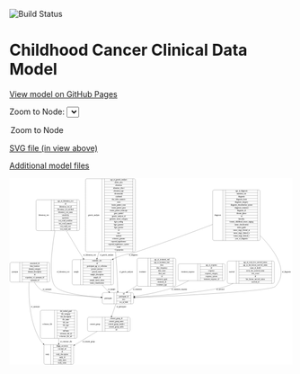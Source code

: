 <link rel='stylesheet' href="assets/style.css">
<link rel='stylesheet' href="https://unpkg.com/leaflet@1.5.1/dist/leaflet.css" integrity="sha512-xwE/Az9zrjBIphAcBb3F6JVqxf46+CDLwfLMHloNu6KEQCAWi6HcDUbeOfBIptF7tcCzusKFjFw2yuvEpDL9wQ==" crossorigin="">
<script type="text/javascript" src="https://code.jquery.com/jquery-3.2.1.min.js"></script>
<script type="text/javascript"  src="https://unpkg.com/leaflet@1.5.1/dist/leaflet.js"></script>
<script type="text/javascript" src="assets/actions.js"></script>

![Build Status](https://github.com/CBIIT/c3d-model/actions/workflows/model-test-and-deploy.yml/badge.svg)

# Childhood Cancer Clinical Data Model

[View model on GitHub Pages](https://cbiit.github.io/c3d-model/)


Zoom to Node: <select id="node_select">
  <option value="">Zoom to Node</option>
</select>
<div id="model"></div>

<p>
<a href="./model-desc/c3d-model.svg">SVG file (in view above)</a>
<p>
<a href="./model-desc">Additional model files</a>
<div id='graph' style='display:off;'>
<svg width="2316pt" height="1528pt"
 viewBox="0.00 0.00 2315.50 1528.00" xmlns="http://www.w3.org/2000/svg" xmlns:xlink="http://www.w3.org/1999/xlink">
<g id="graph0" class="graph" transform="scale(1 1) rotate(0) translate(4 1524)">
<title>Perl</title>
<polygon fill="#ffffff" stroke="transparent" points="-4,4 -4,-1524 2311.5,-1524 2311.5,4 -4,4"/>
<!-- survival -->
<g id="node1" class="node">
<title>survival</title>
<path fill="none" stroke="#000000" d="M1791,-662.5C1791,-662.5 2152,-662.5 2152,-662.5 2158,-662.5 2164,-668.5 2164,-674.5 2164,-674.5 2164,-834.5 2164,-834.5 2164,-840.5 2158,-846.5 2152,-846.5 2152,-846.5 1791,-846.5 1791,-846.5 1785,-846.5 1779,-840.5 1779,-834.5 1779,-834.5 1779,-674.5 1779,-674.5 1779,-668.5 1785,-662.5 1791,-662.5"/>
<text text-anchor="middle" x="1816" y="-750.8" font-family="Times,serif" font-size="14.00" fill="#000000">survival</text>
<polyline fill="none" stroke="#000000" points="1853,-662.5 1853,-846.5 "/>
<text text-anchor="middle" x="1863.5" y="-750.8" font-family="Times,serif" font-size="14.00" fill="#000000"> </text>
<polyline fill="none" stroke="#000000" points="1874,-662.5 1874,-846.5 "/>
<text text-anchor="middle" x="2008.5" y="-831.3" font-family="Times,serif" font-size="14.00" fill="#000000">age_at_event_free_survival_status</text>
<polyline fill="none" stroke="#000000" points="1874,-823.5 2143,-823.5 "/>
<text text-anchor="middle" x="2008.5" y="-808.3" font-family="Times,serif" font-size="14.00" fill="#000000">age_at_last_known_survival_status</text>
<polyline fill="none" stroke="#000000" points="1874,-800.5 2143,-800.5 "/>
<text text-anchor="middle" x="2008.5" y="-785.3" font-family="Times,serif" font-size="14.00" fill="#000000">cause_of_death</text>
<polyline fill="none" stroke="#000000" points="1874,-777.5 2143,-777.5 "/>
<text text-anchor="middle" x="2008.5" y="-762.3" font-family="Times,serif" font-size="14.00" fill="#000000">event_free_survival_status</text>
<polyline fill="none" stroke="#000000" points="1874,-754.5 2143,-754.5 "/>
<text text-anchor="middle" x="2008.5" y="-739.3" font-family="Times,serif" font-size="14.00" fill="#000000">first_event</text>
<polyline fill="none" stroke="#000000" points="1874,-731.5 2143,-731.5 "/>
<text text-anchor="middle" x="2008.5" y="-716.3" font-family="Times,serif" font-size="14.00" fill="#000000">id</text>
<polyline fill="none" stroke="#000000" points="1874,-708.5 2143,-708.5 "/>
<text text-anchor="middle" x="2008.5" y="-693.3" font-family="Times,serif" font-size="14.00" fill="#000000">last_known_survival_status</text>
<polyline fill="none" stroke="#000000" points="1874,-685.5 2143,-685.5 "/>
<text text-anchor="middle" x="2008.5" y="-670.3" font-family="Times,serif" font-size="14.00" fill="#000000">survival_id</text>
<polyline fill="none" stroke="#000000" points="2143,-662.5 2143,-846.5 "/>
<text text-anchor="middle" x="2153.5" y="-750.8" font-family="Times,serif" font-size="14.00" fill="#000000"> </text>
</g>
<!-- participant -->
<g id="node6" class="node">
<title>participant</title>
<path fill="none" stroke="#000000" d="M768,-495.5C768,-495.5 999,-495.5 999,-495.5 1005,-495.5 1011,-501.5 1011,-507.5 1011,-507.5 1011,-575.5 1011,-575.5 1011,-581.5 1005,-587.5 999,-587.5 999,-587.5 768,-587.5 768,-587.5 762,-587.5 756,-581.5 756,-575.5 756,-575.5 756,-507.5 756,-507.5 756,-501.5 762,-495.5 768,-495.5"/>
<text text-anchor="middle" x="804" y="-537.8" font-family="Times,serif" font-size="14.00" fill="#000000">participant</text>
<polyline fill="none" stroke="#000000" points="852,-495.5 852,-587.5 "/>
<text text-anchor="middle" x="862.5" y="-537.8" font-family="Times,serif" font-size="14.00" fill="#000000"> </text>
<polyline fill="none" stroke="#000000" points="873,-495.5 873,-587.5 "/>
<text text-anchor="middle" x="931.5" y="-572.3" font-family="Times,serif" font-size="14.00" fill="#000000">id</text>
<polyline fill="none" stroke="#000000" points="873,-564.5 990,-564.5 "/>
<text text-anchor="middle" x="931.5" y="-549.3" font-family="Times,serif" font-size="14.00" fill="#000000">participant_id</text>
<polyline fill="none" stroke="#000000" points="873,-541.5 990,-541.5 "/>
<text text-anchor="middle" x="931.5" y="-526.3" font-family="Times,serif" font-size="14.00" fill="#000000">race</text>
<polyline fill="none" stroke="#000000" points="873,-518.5 990,-518.5 "/>
<text text-anchor="middle" x="931.5" y="-503.3" font-family="Times,serif" font-size="14.00" fill="#000000">sex_at_birth</text>
<polyline fill="none" stroke="#000000" points="990,-495.5 990,-587.5 "/>
<text text-anchor="middle" x="1000.5" y="-537.8" font-family="Times,serif" font-size="14.00" fill="#000000"> </text>
</g>
<!-- survival&#45;&gt;participant -->
<g id="edge15" class="edge">
<title>survival&#45;&gt;participant</title>
<path fill="none" stroke="#000000" d="M1827.1001,-662.374C1808.5626,-653.3096 1789.4351,-645.1932 1770.5,-639 1634.7961,-594.6149 1234.6684,-563.5995 1021.2481,-549.7113"/>
<polygon fill="#000000" stroke="#000000" points="1021.4333,-546.216 1011.2281,-549.0629 1020.9812,-553.2014 1021.4333,-546.216"/>
<text text-anchor="middle" x="1722" y="-609.8" font-family="Times,serif" font-size="14.00" fill="#000000">of_survival</text>
</g>
<!-- consent_group -->
<g id="node2" class="node">
<title>consent_group</title>
<path fill="none" stroke="#000000" d="M647,-271C647,-271 972,-271 972,-271 978,-271 984,-277 984,-283 984,-283 984,-374 984,-374 984,-380 978,-386 972,-386 972,-386 647,-386 647,-386 641,-386 635,-380 635,-374 635,-374 635,-283 635,-283 635,-277 641,-271 647,-271"/>
<text text-anchor="middle" x="696" y="-324.8" font-family="Times,serif" font-size="14.00" fill="#000000">consent_group</text>
<polyline fill="none" stroke="#000000" points="757,-271 757,-386 "/>
<text text-anchor="middle" x="767.5" y="-324.8" font-family="Times,serif" font-size="14.00" fill="#000000"> </text>
<polyline fill="none" stroke="#000000" points="778,-271 778,-386 "/>
<text text-anchor="middle" x="870.5" y="-370.8" font-family="Times,serif" font-size="14.00" fill="#000000">consent_group_id</text>
<polyline fill="none" stroke="#000000" points="778,-363 963,-363 "/>
<text text-anchor="middle" x="870.5" y="-347.8" font-family="Times,serif" font-size="14.00" fill="#000000">consent_group_name</text>
<polyline fill="none" stroke="#000000" points="778,-340 963,-340 "/>
<text text-anchor="middle" x="870.5" y="-324.8" font-family="Times,serif" font-size="14.00" fill="#000000">consent_group_number</text>
<polyline fill="none" stroke="#000000" points="778,-317 963,-317 "/>
<text text-anchor="middle" x="870.5" y="-301.8" font-family="Times,serif" font-size="14.00" fill="#000000">consent_group_suffix</text>
<polyline fill="none" stroke="#000000" points="778,-294 963,-294 "/>
<text text-anchor="middle" x="870.5" y="-278.8" font-family="Times,serif" font-size="14.00" fill="#000000">id</text>
<polyline fill="none" stroke="#000000" points="963,-271 963,-386 "/>
<text text-anchor="middle" x="973.5" y="-324.8" font-family="Times,serif" font-size="14.00" fill="#000000"> </text>
</g>
<!-- study -->
<g id="node8" class="node">
<title>study</title>
<path fill="none" stroke="#000000" d="M290,-.5C290,-.5 509,-.5 509,-.5 515,-.5 521,-6.5 521,-12.5 521,-12.5 521,-149.5 521,-149.5 521,-155.5 515,-161.5 509,-161.5 509,-161.5 290,-161.5 290,-161.5 284,-161.5 278,-155.5 278,-149.5 278,-149.5 278,-12.5 278,-12.5 278,-6.5 284,-.5 290,-.5"/>
<text text-anchor="middle" x="306" y="-77.3" font-family="Times,serif" font-size="14.00" fill="#000000">study</text>
<polyline fill="none" stroke="#000000" points="334,-.5 334,-161.5 "/>
<text text-anchor="middle" x="344.5" y="-77.3" font-family="Times,serif" font-size="14.00" fill="#000000"> </text>
<polyline fill="none" stroke="#000000" points="355,-.5 355,-161.5 "/>
<text text-anchor="middle" x="427.5" y="-146.3" font-family="Times,serif" font-size="14.00" fill="#000000">dbgap_accession</text>
<polyline fill="none" stroke="#000000" points="355,-138.5 500,-138.5 "/>
<text text-anchor="middle" x="427.5" y="-123.3" font-family="Times,serif" font-size="14.00" fill="#000000">external_url</text>
<polyline fill="none" stroke="#000000" points="355,-115.5 500,-115.5 "/>
<text text-anchor="middle" x="427.5" y="-100.3" font-family="Times,serif" font-size="14.00" fill="#000000">id</text>
<polyline fill="none" stroke="#000000" points="355,-92.5 500,-92.5 "/>
<text text-anchor="middle" x="427.5" y="-77.3" font-family="Times,serif" font-size="14.00" fill="#000000">study_description</text>
<polyline fill="none" stroke="#000000" points="355,-69.5 500,-69.5 "/>
<text text-anchor="middle" x="427.5" y="-54.3" font-family="Times,serif" font-size="14.00" fill="#000000">study_id</text>
<polyline fill="none" stroke="#000000" points="355,-46.5 500,-46.5 "/>
<text text-anchor="middle" x="427.5" y="-31.3" font-family="Times,serif" font-size="14.00" fill="#000000">study_name</text>
<polyline fill="none" stroke="#000000" points="355,-23.5 500,-23.5 "/>
<text text-anchor="middle" x="427.5" y="-8.3" font-family="Times,serif" font-size="14.00" fill="#000000">study_status</text>
<polyline fill="none" stroke="#000000" points="500,-.5 500,-161.5 "/>
<text text-anchor="middle" x="510.5" y="-77.3" font-family="Times,serif" font-size="14.00" fill="#000000"> </text>
</g>
<!-- consent_group&#45;&gt;study -->
<g id="edge2" class="edge">
<title>consent_group&#45;&gt;study</title>
<path fill="none" stroke="#000000" d="M714.1491,-270.9406C659.3521,-237.8619 589.7442,-195.8425 529.9383,-159.7402"/>
<polygon fill="#000000" stroke="#000000" points="531.5585,-156.63 521.1886,-154.4583 527.9408,-162.6227 531.5585,-156.63"/>
<text text-anchor="middle" x="644" y="-183.8" font-family="Times,serif" font-size="14.00" fill="#000000">of_consent_group</text>
</g>
<!-- diagnosis -->
<g id="node3" class="node">
<title>diagnosis</title>
<path fill="none" stroke="#000000" d="M1671,-1013.5C1671,-1013.5 2036,-1013.5 2036,-1013.5 2042,-1013.5 2048,-1019.5 2048,-1025.5 2048,-1025.5 2048,-1415.5 2048,-1415.5 2048,-1421.5 2042,-1427.5 2036,-1427.5 2036,-1427.5 1671,-1427.5 1671,-1427.5 1665,-1427.5 1659,-1421.5 1659,-1415.5 1659,-1415.5 1659,-1025.5 1659,-1025.5 1659,-1019.5 1665,-1013.5 1671,-1013.5"/>
<text text-anchor="middle" x="1701" y="-1216.8" font-family="Times,serif" font-size="14.00" fill="#000000">diagnosis</text>
<polyline fill="none" stroke="#000000" points="1743,-1013.5 1743,-1427.5 "/>
<text text-anchor="middle" x="1753.5" y="-1216.8" font-family="Times,serif" font-size="14.00" fill="#000000"> </text>
<polyline fill="none" stroke="#000000" points="1764,-1013.5 1764,-1427.5 "/>
<text text-anchor="middle" x="1895.5" y="-1412.3" font-family="Times,serif" font-size="14.00" fill="#000000">age_at_diagnosis</text>
<polyline fill="none" stroke="#000000" points="1764,-1404.5 2027,-1404.5 "/>
<text text-anchor="middle" x="1895.5" y="-1389.3" font-family="Times,serif" font-size="14.00" fill="#000000">anatomic_site</text>
<polyline fill="none" stroke="#000000" points="1764,-1381.5 2027,-1381.5 "/>
<text text-anchor="middle" x="1895.5" y="-1366.3" font-family="Times,serif" font-size="14.00" fill="#000000">diagnosis</text>
<polyline fill="none" stroke="#000000" points="1764,-1358.5 2027,-1358.5 "/>
<text text-anchor="middle" x="1895.5" y="-1343.3" font-family="Times,serif" font-size="14.00" fill="#000000">diagnosis_basis</text>
<polyline fill="none" stroke="#000000" points="1764,-1335.5 2027,-1335.5 "/>
<text text-anchor="middle" x="1895.5" y="-1320.3" font-family="Times,serif" font-size="14.00" fill="#000000">diagnosis_category</text>
<polyline fill="none" stroke="#000000" points="1764,-1312.5 2027,-1312.5 "/>
<text text-anchor="middle" x="1895.5" y="-1297.3" font-family="Times,serif" font-size="14.00" fill="#000000">diagnosis_classification_system</text>
<polyline fill="none" stroke="#000000" points="1764,-1289.5 2027,-1289.5 "/>
<text text-anchor="middle" x="1895.5" y="-1274.3" font-family="Times,serif" font-size="14.00" fill="#000000">diagnosis_comment</text>
<polyline fill="none" stroke="#000000" points="1764,-1266.5 2027,-1266.5 "/>
<text text-anchor="middle" x="1895.5" y="-1251.3" font-family="Times,serif" font-size="14.00" fill="#000000">diagnosis_id</text>
<polyline fill="none" stroke="#000000" points="1764,-1243.5 2027,-1243.5 "/>
<text text-anchor="middle" x="1895.5" y="-1228.3" font-family="Times,serif" font-size="14.00" fill="#000000">disease_phase</text>
<polyline fill="none" stroke="#000000" points="1764,-1220.5 2027,-1220.5 "/>
<text text-anchor="middle" x="1895.5" y="-1205.3" font-family="Times,serif" font-size="14.00" fill="#000000">id</text>
<polyline fill="none" stroke="#000000" points="1764,-1197.5 2027,-1197.5 "/>
<text text-anchor="middle" x="1895.5" y="-1182.3" font-family="Times,serif" font-size="14.00" fill="#000000">laterality</text>
<polyline fill="none" stroke="#000000" points="1764,-1174.5 2027,-1174.5 "/>
<text text-anchor="middle" x="1895.5" y="-1159.3" font-family="Times,serif" font-size="14.00" fill="#000000">toronto_childhood_cancer_staging</text>
<polyline fill="none" stroke="#000000" points="1764,-1151.5 2027,-1151.5 "/>
<text text-anchor="middle" x="1895.5" y="-1136.3" font-family="Times,serif" font-size="14.00" fill="#000000">tumor_classification</text>
<polyline fill="none" stroke="#000000" points="1764,-1128.5 2027,-1128.5 "/>
<text text-anchor="middle" x="1895.5" y="-1113.3" font-family="Times,serif" font-size="14.00" fill="#000000">tumor_grade</text>
<polyline fill="none" stroke="#000000" points="1764,-1105.5 2027,-1105.5 "/>
<text text-anchor="middle" x="1895.5" y="-1090.3" font-family="Times,serif" font-size="14.00" fill="#000000">tumor_stage_clinical_m</text>
<polyline fill="none" stroke="#000000" points="1764,-1082.5 2027,-1082.5 "/>
<text text-anchor="middle" x="1895.5" y="-1067.3" font-family="Times,serif" font-size="14.00" fill="#000000">tumor_stage_clinical_n</text>
<polyline fill="none" stroke="#000000" points="1764,-1059.5 2027,-1059.5 "/>
<text text-anchor="middle" x="1895.5" y="-1044.3" font-family="Times,serif" font-size="14.00" fill="#000000">tumor_stage_clinical_t</text>
<polyline fill="none" stroke="#000000" points="1764,-1036.5 2027,-1036.5 "/>
<text text-anchor="middle" x="1895.5" y="-1021.3" font-family="Times,serif" font-size="14.00" fill="#000000">year_of_diagnosis</text>
<polyline fill="none" stroke="#000000" points="2027,-1013.5 2027,-1427.5 "/>
<text text-anchor="middle" x="2037.5" y="-1216.8" font-family="Times,serif" font-size="14.00" fill="#000000"> </text>
</g>
<!-- diagnosis&#45;&gt;participant -->
<g id="edge8" class="edge">
<title>diagnosis&#45;&gt;participant</title>
<path fill="none" stroke="#000000" d="M2048.2579,-1054.0195C2170.6907,-929.7145 2286.0036,-760.9706 2173.5,-639 2134.8627,-597.1114 1346.4786,-560.3522 1021.5928,-546.9233"/>
<polygon fill="#000000" stroke="#000000" points="1021.3103,-543.4088 1011.1746,-546.4941 1021.0221,-550.4029 1021.3103,-543.4088"/>
<text text-anchor="middle" x="2263" y="-750.8" font-family="Times,serif" font-size="14.00" fill="#000000">of_diagnosis</text>
</g>
<!-- sample -->
<g id="node10" class="node">
<title>sample</title>
<path fill="none" stroke="#000000" d="M521.5,-651C521.5,-651 835.5,-651 835.5,-651 841.5,-651 847.5,-657 847.5,-663 847.5,-663 847.5,-846 847.5,-846 847.5,-852 841.5,-858 835.5,-858 835.5,-858 521.5,-858 521.5,-858 515.5,-858 509.5,-852 509.5,-846 509.5,-846 509.5,-663 509.5,-663 509.5,-657 515.5,-651 521.5,-651"/>
<text text-anchor="middle" x="543.5" y="-750.8" font-family="Times,serif" font-size="14.00" fill="#000000">sample</text>
<polyline fill="none" stroke="#000000" points="577.5,-651 577.5,-858 "/>
<text text-anchor="middle" x="588" y="-750.8" font-family="Times,serif" font-size="14.00" fill="#000000"> </text>
<polyline fill="none" stroke="#000000" points="598.5,-651 598.5,-858 "/>
<text text-anchor="middle" x="712.5" y="-842.8" font-family="Times,serif" font-size="14.00" fill="#000000">anatomic_site</text>
<polyline fill="none" stroke="#000000" points="598.5,-835 826.5,-835 "/>
<text text-anchor="middle" x="712.5" y="-819.8" font-family="Times,serif" font-size="14.00" fill="#000000">id</text>
<polyline fill="none" stroke="#000000" points="598.5,-812 826.5,-812 "/>
<text text-anchor="middle" x="712.5" y="-796.8" font-family="Times,serif" font-size="14.00" fill="#000000">participant_age_at_collection</text>
<polyline fill="none" stroke="#000000" points="598.5,-789 826.5,-789 "/>
<text text-anchor="middle" x="712.5" y="-773.8" font-family="Times,serif" font-size="14.00" fill="#000000">percent_necrosis</text>
<polyline fill="none" stroke="#000000" points="598.5,-766 826.5,-766 "/>
<text text-anchor="middle" x="712.5" y="-750.8" font-family="Times,serif" font-size="14.00" fill="#000000">percent_tumor</text>
<polyline fill="none" stroke="#000000" points="598.5,-743 826.5,-743 "/>
<text text-anchor="middle" x="712.5" y="-727.8" font-family="Times,serif" font-size="14.00" fill="#000000">sample_description</text>
<polyline fill="none" stroke="#000000" points="598.5,-720 826.5,-720 "/>
<text text-anchor="middle" x="712.5" y="-704.8" font-family="Times,serif" font-size="14.00" fill="#000000">sample_id</text>
<polyline fill="none" stroke="#000000" points="598.5,-697 826.5,-697 "/>
<text text-anchor="middle" x="712.5" y="-681.8" font-family="Times,serif" font-size="14.00" fill="#000000">sample_tumor_status</text>
<polyline fill="none" stroke="#000000" points="598.5,-674 826.5,-674 "/>
<text text-anchor="middle" x="712.5" y="-658.8" font-family="Times,serif" font-size="14.00" fill="#000000">tumor_classification</text>
<polyline fill="none" stroke="#000000" points="826.5,-651 826.5,-858 "/>
<text text-anchor="middle" x="837" y="-750.8" font-family="Times,serif" font-size="14.00" fill="#000000"> </text>
</g>
<!-- diagnosis&#45;&gt;sample -->
<g id="edge9" class="edge">
<title>diagnosis&#45;&gt;sample</title>
<path fill="none" stroke="#000000" d="M1658.9088,-1145.1496C1493.9642,-1082.2695 1250.6141,-991.8208 1035.5,-921 958.9549,-895.7995 934.9487,-903.1588 861.5,-870 856.3637,-867.6812 851.2011,-865.2376 846.0328,-862.6918"/>
<polygon fill="#000000" stroke="#000000" points="847.2336,-859.3777 836.7282,-858.0038 844.0839,-865.6291 847.2336,-859.3777"/>
<text text-anchor="middle" x="1010" y="-891.8" font-family="Times,serif" font-size="14.00" fill="#000000">of_diagnosis</text>
</g>
<!-- laboratory_test -->
<g id="node4" class="node">
<title>laboratory_test</title>
<path fill="none" stroke="#000000" d="M225.5,-1094C225.5,-1094 557.5,-1094 557.5,-1094 563.5,-1094 569.5,-1100 569.5,-1106 569.5,-1106 569.5,-1335 569.5,-1335 569.5,-1341 563.5,-1347 557.5,-1347 557.5,-1347 225.5,-1347 225.5,-1347 219.5,-1347 213.5,-1341 213.5,-1335 213.5,-1335 213.5,-1106 213.5,-1106 213.5,-1100 219.5,-1094 225.5,-1094"/>
<text text-anchor="middle" x="276.5" y="-1216.8" font-family="Times,serif" font-size="14.00" fill="#000000">laboratory_test</text>
<polyline fill="none" stroke="#000000" points="339.5,-1094 339.5,-1347 "/>
<text text-anchor="middle" x="350" y="-1216.8" font-family="Times,serif" font-size="14.00" fill="#000000"> </text>
<polyline fill="none" stroke="#000000" points="360.5,-1094 360.5,-1347 "/>
<text text-anchor="middle" x="454.5" y="-1331.8" font-family="Times,serif" font-size="14.00" fill="#000000">age_at_laboratory_test</text>
<polyline fill="none" stroke="#000000" points="360.5,-1324 548.5,-1324 "/>
<text text-anchor="middle" x="454.5" y="-1308.8" font-family="Times,serif" font-size="14.00" fill="#000000">id</text>
<polyline fill="none" stroke="#000000" points="360.5,-1301 548.5,-1301 "/>
<text text-anchor="middle" x="454.5" y="-1285.8" font-family="Times,serif" font-size="14.00" fill="#000000">laboratory_test_id</text>
<polyline fill="none" stroke="#000000" points="360.5,-1278 548.5,-1278 "/>
<text text-anchor="middle" x="454.5" y="-1262.8" font-family="Times,serif" font-size="14.00" fill="#000000">laboratory_test_method</text>
<polyline fill="none" stroke="#000000" points="360.5,-1255 548.5,-1255 "/>
<text text-anchor="middle" x="454.5" y="-1239.8" font-family="Times,serif" font-size="14.00" fill="#000000">laboratory_test_name</text>
<polyline fill="none" stroke="#000000" points="360.5,-1232 548.5,-1232 "/>
<text text-anchor="middle" x="454.5" y="-1216.8" font-family="Times,serif" font-size="14.00" fill="#000000">sensitivity</text>
<polyline fill="none" stroke="#000000" points="360.5,-1209 548.5,-1209 "/>
<text text-anchor="middle" x="454.5" y="-1193.8" font-family="Times,serif" font-size="14.00" fill="#000000">specimen</text>
<polyline fill="none" stroke="#000000" points="360.5,-1186 548.5,-1186 "/>
<text text-anchor="middle" x="454.5" y="-1170.8" font-family="Times,serif" font-size="14.00" fill="#000000">test_result_modifier</text>
<polyline fill="none" stroke="#000000" points="360.5,-1163 548.5,-1163 "/>
<text text-anchor="middle" x="454.5" y="-1147.8" font-family="Times,serif" font-size="14.00" fill="#000000">test_result_numeric</text>
<polyline fill="none" stroke="#000000" points="360.5,-1140 548.5,-1140 "/>
<text text-anchor="middle" x="454.5" y="-1124.8" font-family="Times,serif" font-size="14.00" fill="#000000">test_result_text</text>
<polyline fill="none" stroke="#000000" points="360.5,-1117 548.5,-1117 "/>
<text text-anchor="middle" x="454.5" y="-1101.8" font-family="Times,serif" font-size="14.00" fill="#000000">test_result_unit</text>
<polyline fill="none" stroke="#000000" points="548.5,-1094 548.5,-1347 "/>
<text text-anchor="middle" x="559" y="-1216.8" font-family="Times,serif" font-size="14.00" fill="#000000"> </text>
</g>
<!-- laboratory_test&#45;&gt;participant -->
<g id="edge4" class="edge">
<title>laboratory_test&#45;&gt;participant</title>
<path fill="none" stroke="#000000" d="M367.7767,-1093.7384C342.8548,-943.6738 314.2853,-705.6729 369.5,-639 416.4447,-582.3133 609.9577,-558.3239 745.6441,-548.3514"/>
<polygon fill="#000000" stroke="#000000" points="745.995,-551.8353 755.7189,-547.6287 745.4941,-544.8532 745.995,-551.8353"/>
<text text-anchor="middle" x="435" y="-750.8" font-family="Times,serif" font-size="14.00" fill="#000000">of_laboratory_test</text>
</g>
<!-- laboratory_test&#45;&gt;sample -->
<g id="edge3" class="edge">
<title>laboratory_test&#45;&gt;sample</title>
<path fill="none" stroke="#000000" d="M462.9778,-1093.6711C498.9707,-1031.1046 543.9136,-954.8956 586.5,-888 590.9545,-881.0028 595.6025,-873.8476 600.3405,-866.6634"/>
<polygon fill="#000000" stroke="#000000" points="603.3272,-868.4924 605.9376,-858.2242 597.4936,-864.6234 603.3272,-868.4924"/>
<text text-anchor="middle" x="652" y="-891.8" font-family="Times,serif" font-size="14.00" fill="#000000">of_laboratory_test</text>
</g>
<!-- reference_file -->
<g id="node5" class="node">
<title>reference_file</title>
<path fill="none" stroke="#000000" d="M261,-213.5C261,-213.5 538,-213.5 538,-213.5 544,-213.5 550,-219.5 550,-225.5 550,-225.5 550,-431.5 550,-431.5 550,-437.5 544,-443.5 538,-443.5 538,-443.5 261,-443.5 261,-443.5 255,-443.5 249,-437.5 249,-431.5 249,-431.5 249,-225.5 249,-225.5 249,-219.5 255,-213.5 261,-213.5"/>
<text text-anchor="middle" x="307" y="-324.8" font-family="Times,serif" font-size="14.00" fill="#000000">reference_file</text>
<polyline fill="none" stroke="#000000" points="365,-213.5 365,-443.5 "/>
<text text-anchor="middle" x="375.5" y="-324.8" font-family="Times,serif" font-size="14.00" fill="#000000"> </text>
<polyline fill="none" stroke="#000000" points="386,-213.5 386,-443.5 "/>
<text text-anchor="middle" x="457.5" y="-428.3" font-family="Times,serif" font-size="14.00" fill="#000000">dcf_indexd_guid</text>
<polyline fill="none" stroke="#000000" points="386,-420.5 529,-420.5 "/>
<text text-anchor="middle" x="457.5" y="-405.3" font-family="Times,serif" font-size="14.00" fill="#000000">file_category</text>
<polyline fill="none" stroke="#000000" points="386,-397.5 529,-397.5 "/>
<text text-anchor="middle" x="457.5" y="-382.3" font-family="Times,serif" font-size="14.00" fill="#000000">file_description</text>
<polyline fill="none" stroke="#000000" points="386,-374.5 529,-374.5 "/>
<text text-anchor="middle" x="457.5" y="-359.3" font-family="Times,serif" font-size="14.00" fill="#000000">file_name</text>
<polyline fill="none" stroke="#000000" points="386,-351.5 529,-351.5 "/>
<text text-anchor="middle" x="457.5" y="-336.3" font-family="Times,serif" font-size="14.00" fill="#000000">file_size</text>
<polyline fill="none" stroke="#000000" points="386,-328.5 529,-328.5 "/>
<text text-anchor="middle" x="457.5" y="-313.3" font-family="Times,serif" font-size="14.00" fill="#000000">file_type</text>
<polyline fill="none" stroke="#000000" points="386,-305.5 529,-305.5 "/>
<text text-anchor="middle" x="457.5" y="-290.3" font-family="Times,serif" font-size="14.00" fill="#000000">id</text>
<polyline fill="none" stroke="#000000" points="386,-282.5 529,-282.5 "/>
<text text-anchor="middle" x="457.5" y="-267.3" font-family="Times,serif" font-size="14.00" fill="#000000">md5sum</text>
<polyline fill="none" stroke="#000000" points="386,-259.5 529,-259.5 "/>
<text text-anchor="middle" x="457.5" y="-244.3" font-family="Times,serif" font-size="14.00" fill="#000000">reference_file_id</text>
<polyline fill="none" stroke="#000000" points="386,-236.5 529,-236.5 "/>
<text text-anchor="middle" x="457.5" y="-221.3" font-family="Times,serif" font-size="14.00" fill="#000000">reference_file_url</text>
<polyline fill="none" stroke="#000000" points="529,-213.5 529,-443.5 "/>
<text text-anchor="middle" x="539.5" y="-324.8" font-family="Times,serif" font-size="14.00" fill="#000000"> </text>
</g>
<!-- reference_file&#45;&gt;study -->
<g id="edge12" class="edge">
<title>reference_file&#45;&gt;study</title>
<path fill="none" stroke="#000000" d="M399.5,-213.4448C399.5,-199.4621 399.5,-185.3307 399.5,-171.7693"/>
<polygon fill="#000000" stroke="#000000" points="403.0001,-171.5218 399.5,-161.5218 396.0001,-171.5219 403.0001,-171.5218"/>
<text text-anchor="middle" x="460" y="-183.8" font-family="Times,serif" font-size="14.00" fill="#000000">of_reference_file</text>
</g>
<!-- participant&#45;&gt;consent_group -->
<g id="edge11" class="edge">
<title>participant&#45;&gt;consent_group</title>
<path fill="none" stroke="#000000" d="M867.4431,-495.2822C857.3502,-466.2309 844.1571,-428.2563 832.9098,-395.8824"/>
<polygon fill="#000000" stroke="#000000" points="836.0754,-394.3287 829.4874,-386.0312 829.463,-396.626 836.0754,-394.3287"/>
<text text-anchor="middle" x="911" y="-465.8" font-family="Times,serif" font-size="14.00" fill="#000000">of_participant</text>
</g>
<!-- treatment -->
<g id="node7" class="node">
<title>treatment</title>
<path fill="none" stroke="#000000" d="M1053.5,-639.5C1053.5,-639.5 1345.5,-639.5 1345.5,-639.5 1351.5,-639.5 1357.5,-645.5 1357.5,-651.5 1357.5,-651.5 1357.5,-857.5 1357.5,-857.5 1357.5,-863.5 1351.5,-869.5 1345.5,-869.5 1345.5,-869.5 1053.5,-869.5 1053.5,-869.5 1047.5,-869.5 1041.5,-863.5 1041.5,-857.5 1041.5,-857.5 1041.5,-651.5 1041.5,-651.5 1041.5,-645.5 1047.5,-639.5 1053.5,-639.5"/>
<text text-anchor="middle" x="1086" y="-750.8" font-family="Times,serif" font-size="14.00" fill="#000000">treatment</text>
<polyline fill="none" stroke="#000000" points="1130.5,-639.5 1130.5,-869.5 "/>
<text text-anchor="middle" x="1141" y="-750.8" font-family="Times,serif" font-size="14.00" fill="#000000"> </text>
<polyline fill="none" stroke="#000000" points="1151.5,-639.5 1151.5,-869.5 "/>
<text text-anchor="middle" x="1244" y="-854.3" font-family="Times,serif" font-size="14.00" fill="#000000">age_at_treatment_end</text>
<polyline fill="none" stroke="#000000" points="1151.5,-846.5 1336.5,-846.5 "/>
<text text-anchor="middle" x="1244" y="-831.3" font-family="Times,serif" font-size="14.00" fill="#000000">age_at_treatment_start</text>
<polyline fill="none" stroke="#000000" points="1151.5,-823.5 1336.5,-823.5 "/>
<text text-anchor="middle" x="1244" y="-808.3" font-family="Times,serif" font-size="14.00" fill="#000000">dose</text>
<polyline fill="none" stroke="#000000" points="1151.5,-800.5 1336.5,-800.5 "/>
<text text-anchor="middle" x="1244" y="-785.3" font-family="Times,serif" font-size="14.00" fill="#000000">dose_frequency</text>
<polyline fill="none" stroke="#000000" points="1151.5,-777.5 1336.5,-777.5 "/>
<text text-anchor="middle" x="1244" y="-762.3" font-family="Times,serif" font-size="14.00" fill="#000000">dose_route</text>
<polyline fill="none" stroke="#000000" points="1151.5,-754.5 1336.5,-754.5 "/>
<text text-anchor="middle" x="1244" y="-739.3" font-family="Times,serif" font-size="14.00" fill="#000000">dose_unit</text>
<polyline fill="none" stroke="#000000" points="1151.5,-731.5 1336.5,-731.5 "/>
<text text-anchor="middle" x="1244" y="-716.3" font-family="Times,serif" font-size="14.00" fill="#000000">id</text>
<polyline fill="none" stroke="#000000" points="1151.5,-708.5 1336.5,-708.5 "/>
<text text-anchor="middle" x="1244" y="-693.3" font-family="Times,serif" font-size="14.00" fill="#000000">treatment_agent</text>
<polyline fill="none" stroke="#000000" points="1151.5,-685.5 1336.5,-685.5 "/>
<text text-anchor="middle" x="1244" y="-670.3" font-family="Times,serif" font-size="14.00" fill="#000000">treatment_id</text>
<polyline fill="none" stroke="#000000" points="1151.5,-662.5 1336.5,-662.5 "/>
<text text-anchor="middle" x="1244" y="-647.3" font-family="Times,serif" font-size="14.00" fill="#000000">treatment_type</text>
<polyline fill="none" stroke="#000000" points="1336.5,-639.5 1336.5,-869.5 "/>
<text text-anchor="middle" x="1347" y="-750.8" font-family="Times,serif" font-size="14.00" fill="#000000"> </text>
</g>
<!-- treatment&#45;&gt;participant -->
<g id="edge1" class="edge">
<title>treatment&#45;&gt;participant</title>
<path fill="none" stroke="#000000" d="M1041.0371,-647.688C1012.9354,-628.746 984.8533,-609.8173 960.3466,-593.2985"/>
<polygon fill="#000000" stroke="#000000" points="962.0816,-590.2471 951.8332,-587.56 958.169,-596.0516 962.0816,-590.2471"/>
<text text-anchor="middle" x="1042.5" y="-609.8" font-family="Times,serif" font-size="14.00" fill="#000000">of_treatment</text>
</g>
<!-- synonym -->
<g id="node9" class="node">
<title>synonym</title>
<path fill="none" stroke="#000000" d="M12,-674C12,-674 313,-674 313,-674 319,-674 325,-680 325,-686 325,-686 325,-823 325,-823 325,-829 319,-835 313,-835 313,-835 12,-835 12,-835 6,-835 0,-829 0,-823 0,-823 0,-686 0,-686 0,-680 6,-674 12,-674"/>
<text text-anchor="middle" x="40" y="-750.8" font-family="Times,serif" font-size="14.00" fill="#000000">synonym</text>
<polyline fill="none" stroke="#000000" points="80,-674 80,-835 "/>
<text text-anchor="middle" x="90.5" y="-750.8" font-family="Times,serif" font-size="14.00" fill="#000000"> </text>
<polyline fill="none" stroke="#000000" points="101,-674 101,-835 "/>
<text text-anchor="middle" x="202.5" y="-819.8" font-family="Times,serif" font-size="14.00" fill="#000000">associated_id</text>
<polyline fill="none" stroke="#000000" points="101,-812 304,-812 "/>
<text text-anchor="middle" x="202.5" y="-796.8" font-family="Times,serif" font-size="14.00" fill="#000000">data_location</text>
<polyline fill="none" stroke="#000000" points="101,-789 304,-789 "/>
<text text-anchor="middle" x="202.5" y="-773.8" font-family="Times,serif" font-size="14.00" fill="#000000">domain_category</text>
<polyline fill="none" stroke="#000000" points="101,-766 304,-766 "/>
<text text-anchor="middle" x="202.5" y="-750.8" font-family="Times,serif" font-size="14.00" fill="#000000">domain_description</text>
<polyline fill="none" stroke="#000000" points="101,-743 304,-743 "/>
<text text-anchor="middle" x="202.5" y="-727.8" font-family="Times,serif" font-size="14.00" fill="#000000">id</text>
<polyline fill="none" stroke="#000000" points="101,-720 304,-720 "/>
<text text-anchor="middle" x="202.5" y="-704.8" font-family="Times,serif" font-size="14.00" fill="#000000">repository_of_synonym_id</text>
<polyline fill="none" stroke="#000000" points="101,-697 304,-697 "/>
<text text-anchor="middle" x="202.5" y="-681.8" font-family="Times,serif" font-size="14.00" fill="#000000">synonym_id</text>
<polyline fill="none" stroke="#000000" points="304,-674 304,-835 "/>
<text text-anchor="middle" x="314.5" y="-750.8" font-family="Times,serif" font-size="14.00" fill="#000000"> </text>
</g>
<!-- synonym&#45;&gt;participant -->
<g id="edge14" class="edge">
<title>synonym&#45;&gt;participant</title>
<path fill="none" stroke="#000000" d="M198.6661,-673.7237C214.2728,-647.9124 235.1052,-621.9318 261.5,-606 301.9677,-581.5738 575.2386,-560.5309 745.834,-549.5725"/>
<polygon fill="#000000" stroke="#000000" points="746.1473,-553.0598 755.904,-548.9297 745.7013,-546.074 746.1473,-553.0598"/>
<text text-anchor="middle" x="304" y="-609.8" font-family="Times,serif" font-size="14.00" fill="#000000">of_synonym</text>
</g>
<!-- synonym&#45;&gt;study -->
<g id="edge13" class="edge">
<title>synonym&#45;&gt;study</title>
<path fill="none" stroke="#000000" d="M156.5041,-673.9757C151.9345,-562.9076 157.1701,-359.799 239.5,-213 248.4176,-197.0995 260.0652,-182.3256 273.0145,-168.8547"/>
<polygon fill="#000000" stroke="#000000" points="275.7565,-171.0613 280.3333,-161.506 270.7967,-166.1217 275.7565,-171.0613"/>
<text text-anchor="middle" x="208" y="-465.8" font-family="Times,serif" font-size="14.00" fill="#000000">of_synonym</text>
</g>
<!-- sample&#45;&gt;participant -->
<g id="edge5" class="edge">
<title>sample&#45;&gt;participant</title>
<path fill="none" stroke="#000000" d="M755.1164,-650.8018C768.2701,-635.189 782.2972,-619.735 796.5,-606 800.6562,-601.9807 805.0691,-597.9964 809.6172,-594.0966"/>
<polygon fill="#000000" stroke="#000000" points="811.9412,-596.716 817.3775,-587.6222 807.4567,-591.341 811.9412,-596.716"/>
<text text-anchor="middle" x="833" y="-609.8" font-family="Times,serif" font-size="14.00" fill="#000000">of_sample</text>
</g>
<!-- genetic_analysis -->
<g id="node11" class="node">
<title>genetic_analysis</title>
<path fill="none" stroke="#000000" d="M630.5,-921.5C630.5,-921.5 1014.5,-921.5 1014.5,-921.5 1020.5,-921.5 1026.5,-927.5 1026.5,-933.5 1026.5,-933.5 1026.5,-1507.5 1026.5,-1507.5 1026.5,-1513.5 1020.5,-1519.5 1014.5,-1519.5 1014.5,-1519.5 630.5,-1519.5 630.5,-1519.5 624.5,-1519.5 618.5,-1513.5 618.5,-1507.5 618.5,-1507.5 618.5,-933.5 618.5,-933.5 618.5,-927.5 624.5,-921.5 630.5,-921.5"/>
<text text-anchor="middle" x="686" y="-1216.8" font-family="Times,serif" font-size="14.00" fill="#000000">genetic_analysis</text>
<polyline fill="none" stroke="#000000" points="753.5,-921.5 753.5,-1519.5 "/>
<text text-anchor="middle" x="764" y="-1216.8" font-family="Times,serif" font-size="14.00" fill="#000000"> </text>
<polyline fill="none" stroke="#000000" points="774.5,-921.5 774.5,-1519.5 "/>
<text text-anchor="middle" x="890" y="-1504.3" font-family="Times,serif" font-size="14.00" fill="#000000">age_at_genetic_analysis</text>
<polyline fill="none" stroke="#000000" points="774.5,-1496.5 1005.5,-1496.5 "/>
<text text-anchor="middle" x="890" y="-1481.3" font-family="Times,serif" font-size="14.00" fill="#000000">allelic_ratio</text>
<polyline fill="none" stroke="#000000" points="774.5,-1473.5 1005.5,-1473.5 "/>
<text text-anchor="middle" x="890" y="-1458.3" font-family="Times,serif" font-size="14.00" fill="#000000">alteration</text>
<polyline fill="none" stroke="#000000" points="774.5,-1450.5 1005.5,-1450.5 "/>
<text text-anchor="middle" x="890" y="-1435.3" font-family="Times,serif" font-size="14.00" fill="#000000">alteration_effect</text>
<polyline fill="none" stroke="#000000" points="774.5,-1427.5 1005.5,-1427.5 "/>
<text text-anchor="middle" x="890" y="-1412.3" font-family="Times,serif" font-size="14.00" fill="#000000">alteration_type</text>
<polyline fill="none" stroke="#000000" points="774.5,-1404.5 1005.5,-1404.5 "/>
<text text-anchor="middle" x="890" y="-1389.3" font-family="Times,serif" font-size="14.00" fill="#000000">chromosome</text>
<polyline fill="none" stroke="#000000" points="774.5,-1381.5 1005.5,-1381.5 "/>
<text text-anchor="middle" x="890" y="-1366.3" font-family="Times,serif" font-size="14.00" fill="#000000">cytoband</text>
<polyline fill="none" stroke="#000000" points="774.5,-1358.5 1005.5,-1358.5 "/>
<text text-anchor="middle" x="890" y="-1343.3" font-family="Times,serif" font-size="14.00" fill="#000000">dna_index_numeric</text>
<polyline fill="none" stroke="#000000" points="774.5,-1335.5 1005.5,-1335.5 "/>
<text text-anchor="middle" x="890" y="-1320.3" font-family="Times,serif" font-size="14.00" fill="#000000">exon</text>
<polyline fill="none" stroke="#000000" points="774.5,-1312.5 1005.5,-1312.5 "/>
<text text-anchor="middle" x="890" y="-1297.3" font-family="Times,serif" font-size="14.00" fill="#000000">fusion_partner_exon</text>
<polyline fill="none" stroke="#000000" points="774.5,-1289.5 1005.5,-1289.5 "/>
<text text-anchor="middle" x="890" y="-1274.3" font-family="Times,serif" font-size="14.00" fill="#000000">fusion_partner_gene</text>
<polyline fill="none" stroke="#000000" points="774.5,-1266.5 1005.5,-1266.5 "/>
<text text-anchor="middle" x="890" y="-1251.3" font-family="Times,serif" font-size="14.00" fill="#000000">fusion_partner_transcript</text>
<polyline fill="none" stroke="#000000" points="774.5,-1243.5 1005.5,-1243.5 "/>
<text text-anchor="middle" x="890" y="-1228.3" font-family="Times,serif" font-size="14.00" fill="#000000">gene_symbol</text>
<polyline fill="none" stroke="#000000" points="774.5,-1220.5 1005.5,-1220.5 "/>
<text text-anchor="middle" x="890" y="-1205.3" font-family="Times,serif" font-size="14.00" fill="#000000">genetic_analysis_id</text>
<polyline fill="none" stroke="#000000" points="774.5,-1197.5 1005.5,-1197.5 "/>
<text text-anchor="middle" x="890" y="-1182.3" font-family="Times,serif" font-size="14.00" fill="#000000">genomic_source_category</text>
<polyline fill="none" stroke="#000000" points="774.5,-1174.5 1005.5,-1174.5 "/>
<text text-anchor="middle" x="890" y="-1159.3" font-family="Times,serif" font-size="14.00" fill="#000000">hgvs_coding</text>
<polyline fill="none" stroke="#000000" points="774.5,-1151.5 1005.5,-1151.5 "/>
<text text-anchor="middle" x="890" y="-1136.3" font-family="Times,serif" font-size="14.00" fill="#000000">hgvs_genome</text>
<polyline fill="none" stroke="#000000" points="774.5,-1128.5 1005.5,-1128.5 "/>
<text text-anchor="middle" x="890" y="-1113.3" font-family="Times,serif" font-size="14.00" fill="#000000">hgvs_protein</text>
<polyline fill="none" stroke="#000000" points="774.5,-1105.5 1005.5,-1105.5 "/>
<text text-anchor="middle" x="890" y="-1090.3" font-family="Times,serif" font-size="14.00" fill="#000000">id</text>
<polyline fill="none" stroke="#000000" points="774.5,-1082.5 1005.5,-1082.5 "/>
<text text-anchor="middle" x="890" y="-1067.3" font-family="Times,serif" font-size="14.00" fill="#000000">iscn</text>
<polyline fill="none" stroke="#000000" points="774.5,-1059.5 1005.5,-1059.5 "/>
<text text-anchor="middle" x="890" y="-1044.3" font-family="Times,serif" font-size="14.00" fill="#000000">method</text>
<polyline fill="none" stroke="#000000" points="774.5,-1036.5 1005.5,-1036.5 "/>
<text text-anchor="middle" x="890" y="-1021.3" font-family="Times,serif" font-size="14.00" fill="#000000">reference_genome</text>
<polyline fill="none" stroke="#000000" points="774.5,-1013.5 1005.5,-1013.5 "/>
<text text-anchor="middle" x="890" y="-998.3" font-family="Times,serif" font-size="14.00" fill="#000000">reported_significance</text>
<polyline fill="none" stroke="#000000" points="774.5,-990.5 1005.5,-990.5 "/>
<text text-anchor="middle" x="890" y="-975.3" font-family="Times,serif" font-size="14.00" fill="#000000">reported_significance_system</text>
<polyline fill="none" stroke="#000000" points="774.5,-967.5 1005.5,-967.5 "/>
<text text-anchor="middle" x="890" y="-952.3" font-family="Times,serif" font-size="14.00" fill="#000000">result</text>
<polyline fill="none" stroke="#000000" points="774.5,-944.5 1005.5,-944.5 "/>
<text text-anchor="middle" x="890" y="-929.3" font-family="Times,serif" font-size="14.00" fill="#000000">+ 6 properties</text>
<polyline fill="none" stroke="#000000" points="1005.5,-921.5 1005.5,-1519.5 "/>
<text text-anchor="middle" x="1016" y="-1216.8" font-family="Times,serif" font-size="14.00" fill="#000000"> </text>
</g>
<!-- genetic_analysis&#45;&gt;participant -->
<g id="edge7" class="edge">
<title>genetic_analysis&#45;&gt;participant</title>
<path fill="none" stroke="#000000" d="M863.721,-921.4494C864.3425,-915.2481 864.9368,-909.0927 865.5,-903 875.4652,-795.2037 880.1698,-668.7787 882.1811,-597.6157"/>
<polygon fill="#000000" stroke="#000000" points="885.6823,-597.6185 882.4587,-587.526 878.6849,-597.4259 885.6823,-597.6185"/>
<text text-anchor="middle" x="951.5" y="-750.8" font-family="Times,serif" font-size="14.00" fill="#000000">of_genetic_analysis</text>
</g>
<!-- genetic_analysis&#45;&gt;sample -->
<g id="edge6" class="edge">
<title>genetic_analysis&#45;&gt;sample</title>
<path fill="none" stroke="#000000" d="M730.0806,-921.4205C724.3574,-902.8996 718.8219,-884.9861 713.6358,-868.2033"/>
<polygon fill="#000000" stroke="#000000" points="716.9203,-866.9774 710.6239,-858.4565 710.2324,-869.0441 716.9203,-866.9774"/>
<text text-anchor="middle" x="791.5" y="-891.8" font-family="Times,serif" font-size="14.00" fill="#000000">of_genetic_analysis</text>
</g>
<!-- treatment_response -->
<g id="node12" class="node">
<title>treatment_response</title>
<path fill="none" stroke="#000000" d="M1388,-685.5C1388,-685.5 1749,-685.5 1749,-685.5 1755,-685.5 1761,-691.5 1761,-697.5 1761,-697.5 1761,-811.5 1761,-811.5 1761,-817.5 1755,-823.5 1749,-823.5 1749,-823.5 1388,-823.5 1388,-823.5 1382,-823.5 1376,-817.5 1376,-811.5 1376,-811.5 1376,-697.5 1376,-697.5 1376,-691.5 1382,-685.5 1388,-685.5"/>
<text text-anchor="middle" x="1456.5" y="-750.8" font-family="Times,serif" font-size="14.00" fill="#000000">treatment_response</text>
<polyline fill="none" stroke="#000000" points="1537,-685.5 1537,-823.5 "/>
<text text-anchor="middle" x="1547.5" y="-750.8" font-family="Times,serif" font-size="14.00" fill="#000000"> </text>
<polyline fill="none" stroke="#000000" points="1558,-685.5 1558,-823.5 "/>
<text text-anchor="middle" x="1649" y="-808.3" font-family="Times,serif" font-size="14.00" fill="#000000">age_at_response</text>
<polyline fill="none" stroke="#000000" points="1558,-800.5 1740,-800.5 "/>
<text text-anchor="middle" x="1649" y="-785.3" font-family="Times,serif" font-size="14.00" fill="#000000">id</text>
<polyline fill="none" stroke="#000000" points="1558,-777.5 1740,-777.5 "/>
<text text-anchor="middle" x="1649" y="-762.3" font-family="Times,serif" font-size="14.00" fill="#000000">response</text>
<polyline fill="none" stroke="#000000" points="1558,-754.5 1740,-754.5 "/>
<text text-anchor="middle" x="1649" y="-739.3" font-family="Times,serif" font-size="14.00" fill="#000000">response_category</text>
<polyline fill="none" stroke="#000000" points="1558,-731.5 1740,-731.5 "/>
<text text-anchor="middle" x="1649" y="-716.3" font-family="Times,serif" font-size="14.00" fill="#000000">response_system</text>
<polyline fill="none" stroke="#000000" points="1558,-708.5 1740,-708.5 "/>
<text text-anchor="middle" x="1649" y="-693.3" font-family="Times,serif" font-size="14.00" fill="#000000">treatment_response_id</text>
<polyline fill="none" stroke="#000000" points="1740,-685.5 1740,-823.5 "/>
<text text-anchor="middle" x="1750.5" y="-750.8" font-family="Times,serif" font-size="14.00" fill="#000000"> </text>
</g>
<!-- treatment_response&#45;&gt;participant -->
<g id="edge10" class="edge">
<title>treatment_response&#45;&gt;participant</title>
<path fill="none" stroke="#000000" d="M1462.3367,-685.3567C1432.2969,-668.1598 1398.9287,-651.1803 1366.5,-639 1254.0417,-596.7603 1119.6252,-571.5235 1021.1792,-557.3458"/>
<polygon fill="#000000" stroke="#000000" points="1021.5587,-553.8647 1011.1659,-555.924 1020.5745,-560.7951 1021.5587,-553.8647"/>
<text text-anchor="middle" x="1386.5" y="-609.8" font-family="Times,serif" font-size="14.00" fill="#000000">of_treatment_response</text>
</g>
</g>
</svg>
</div>
